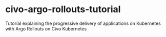 # civo-argo-rollouts-tutorial
Tutorial explaining the progressive delivery of applications on Kubernetes with Argo Rollouts on Civo Kubernetes
